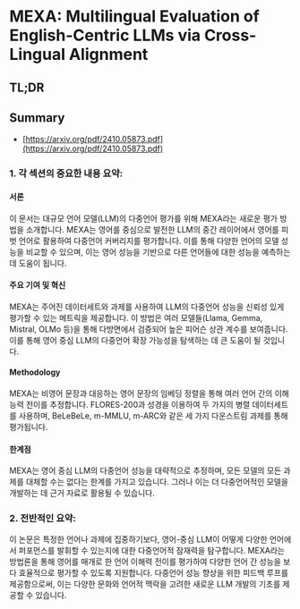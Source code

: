 # MEXA: Multilingual Evaluation of English-Centric LLMs via Cross-Lingual Alignment
## TL;DR
## Summary
- [https://arxiv.org/pdf/2410.05873.pdf](https://arxiv.org/pdf/2410.05873.pdf)

### 1. 각 섹션의 중요한 내용 요약:

#### 서론
이 문서는 대규모 언어 모델(LLM)의 다중언어 평가를 위해 MEXA라는 새로운 평가 방법을 소개합니다. MEXA는 영어를 중심으로 발전한 LLM의 중간 레이어에서 영어를 피벗 언어로 활용하여 다중언어 커버리지를 평가합니다. 이를 통해 다양한 언어의 모델 성능을 비교할 수 있으며, 이는 영어 성능을 기반으로 다른 언어들에 대한 성능을 예측하는 데 도움이 됩니다.

#### 주요 기여 및 혁신
MEXA는 주어진 데이터세트와 과제를 사용하여 LLM의 다중언어 성능을 신뢰성 있게 평가할 수 있는 메트릭을 제공합니다. 이 방법은 여러 모델들(Llama, Gemma, Mistral, OLMo 등)을 통해 다방면에서 검증되어 높은 피어슨 상관 계수를 보여줍니다. 이를 통해 영어 중심 LLM의 다중언어 확장 가능성을 탐색하는 데 큰 도움이 될 것입니다.

#### Methodology
MEXA는 비영어 문장과 대응하는 영어 문장의 임베딩 정렬을 통해 여러 언어 간의 이해 능력 전이를 추정합니다. FLORES-200과 성경을 이용하여 두 가지의 병렬 데이터세트를 사용하며, BeLeBeLe, m-MMLU, m-ARC와 같은 세 가지 다운스트림 과제를 통해 평가됩니다.

#### 한계점
MEXA는 영어 중심 LLM의 다중언어 성능을 대략적으로 추정하며, 모든 모델의 모든 과제를 대체할 수는 없다는 한계를 가지고 있습니다. 그러나 이는 더 다중언어적인 모델을 개발하는 데 근거 자료로 활용될 수 있습니다.

### 2. 전반적인 요약:
이 논문은 특정한 언어나 과제에 집중하기보다, 영어-중심 LLM이 어떻게 다양한 언어에서 퍼포먼스를 발휘할 수 있는지에 대한 다중언어적 잠재력을 탐구합니다. MEXA라는 방법론을 통해 영어를 매개로 한 언어 이해력 전이를 평가하여 다양한 언어 간 성능을 보다 효율적으로 평가할 수 있도록 지원합니다. 다중언어 성능 향상을 위한 피드백 루프를 제공함으로써, 이는 다양한 문화와 언어적 맥락을 고려한 새로운 LLM 개발의 기초를 제공할 수 있습니다.
